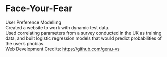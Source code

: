 # Face-Your-Fear
User Preference Modelling
<br>Created a website to work with dynamic test data. 
<br>Used correlating parameters from a survey conducted in the UK as training data, and built logistic regression models that would predict probabilities of the user’s phobias.
<br> Web Development Credits: https://github.com/genu-vs
